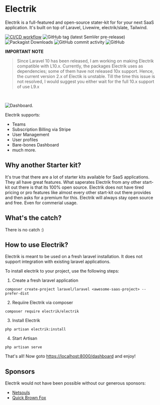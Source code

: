 # Electrik

Electrik is a full-featured and open-source stater-kit for for your next SaaS application. It's built on top of Laravel, Livewire, electrik/slate, Tailwind. 

[![CI/CD workflow](https://github.com/electrikhq/electrik/actions/workflows/ci.yml/badge.svg)](https://github.com/electrikhq/electrik/actions/workflows/ci.yml) ![GitHub tag (latest SemVer pre-release)](https://img.shields.io/github/v/tag/electrikhq/electrik?include_prereleases) ![Packagist Downloads](https://img.shields.io/packagist/dt/electrik/electrik)  ![GitHub commit activity](https://img.shields.io/github/commit-activity/m/electrikhq/electrik) ![GitHub](https://img.shields.io/github/license/electrikhq/electrik) 

**IMPORTANT NOTE**

>Since Laravel 10 has been released, I am working on making Electrik compatible with L10.x. Currently, the packages Electrik uses as dependencies; some of them have not released 10x support. Hence, the current version 2.x of Electik is unstable. Till the time this issue is not resolved, I would suggest you either wait for the full 10.x support of use L9.x

<br/>

![Dashboard](art/dashboard.png "Dashboard after succeffsulll installation").

Electrik supports:
* Teams
* Subscription Billing via Stripe
* User Management
* User profiles
* Bare-bones Dashboard 
* much more.

## Why another Starter kit?

It's true that there are a lot of starter kits available for SaaS applications. They all have great features. What saperates Electrik from any other start-kit out there is that its 100% open source. Electrik does not have tired pricing or pro features like almost every other start-kit out there provides and then asks for a premium for this. Electrik will always stay open source and free. Even for commerial usage.

## What's the catch?

There is no catch :)

## How to use Electrik?

Electrik is meant to be used on a fresh laravel installation. It does not support integration with existing laravel applications. 

To install electrik to your project, use the following steps:

1. Create a fresh laravel application
```
composer create-project laravel/laravel <awesome-saas-project> --prefer-dist
```

2. Requiire Electrik via composer
```
composer require electrik/electrik
```

3. Install Electrik
```
php artisan electrik:install
```

4. Start Artisan
```
php artisan serve
```

That's all! Now goto [https://localhost:8000/dashboard](https://localhost:8000/dashboard) and enjoy!


## Sponsors

Electrik would not have been possible without our generous sponsors:

* [Netsouls](https://www.studionetsouls.com/)
* [Quick Brown Fox](https://qbf.company/)
